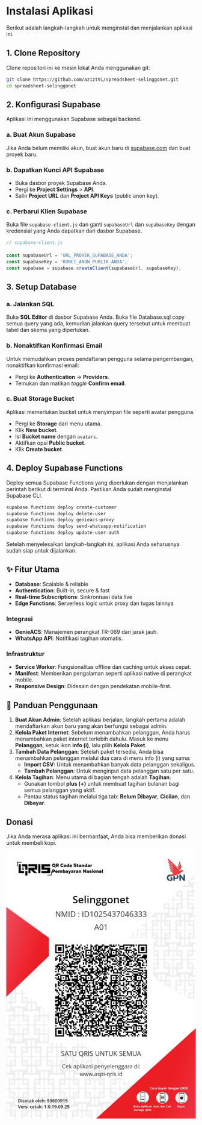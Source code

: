 # Instalasi Aplikasi

Berikut adalah langkah-langkah untuk menginstal dan menjalankan aplikasi ini.

## 1. Clone Repository

Clone repositori ini ke mesin lokal Anda menggunakan git:

```bash
git clone https://github.com/azizt91/spreadsheet-selinggonet.git
cd spreadsheet-selinggonet
```

## 2. Konfigurasi Supabase

Aplikasi ini menggunakan Supabase sebagai backend.

### a. Buat Akun Supabase

Jika Anda belum memiliki akun, buat akun baru di [supabase.com](https://supabase.com) dan buat proyek baru.

### b. Dapatkan Kunci API Supabase

- Buka dasbor proyek Supabase Anda.
- Pergi ke **Project Settings** > **API**.
- Salin **Project URL** dan **Project API Keys** (public anon key).

### c. Perbarui Klien Supabase

Buka file `supabase-client.js` dan ganti `supabaseUrl` dan `supabaseKey` dengan kredensial yang Anda dapatkan dari dasbor Supabase.

```javascript
// supabase-client.js

const supabaseUrl = 'URL_PROYEK_SUPABASE_ANDA';
const supabaseKey = 'KUNCI_ANON_PUBLIK_ANDA';
const supabase = supabase.createClient(supabaseUrl, supabaseKey);
```

## 3. Setup Database

### a. Jalankan SQL

Buka **SQL Editor** di dasbor Supabase Anda. Buka file Database.sql copy semua query yang ada, kemudian jalankan query tersebut untuk membuat tabel dan skema yang diperlukan.

### b. Nonaktifkan Konfirmasi Email

Untuk memudahkan proses pendaftaran pengguna selama pengembangan, nonaktifkan konfirmasi email:
- Pergi ke **Authentication** -> **Providers**.
- Temukan dan matikan *toggle* **Confirm email**.

### c. Buat Storage Bucket

Aplikasi memerlukan bucket untuk menyimpan file seperti avatar pengguna.
- Pergi ke **Storage** dari menu utama.
- Klik **New bucket**.
- Isi **Bucket name** dengan `avatars`.
- Aktifkan opsi **Public bucket**.
- Klik **Create bucket**.

## 4. Deploy Supabase Functions

Deploy semua Supabase Functions yang diperlukan dengan menjalankan perintah berikut di terminal Anda. Pastikan Anda sudah menginstal Supabase CLI.

```bash
supabase functions deploy create-customer
supabase functions deploy delete-user
supabase functions deploy genieacs-proxy
supabase functions deploy send-whatsapp-notification
supabase functions deploy update-user-auth
```

Setelah menyelesaikan langkah-langkah ini, aplikasi Anda seharusnya sudah siap untuk dijalankan.

## ✨ Fitur Utama

- **Database**: Scalable & reliable
- **Authentication**: Built-in, secure & fast
- **Real-time Subscriptions**: Sinkronisasi data live
- **Edge Functions**: Serverless logic untuk proxy dan tugas lainnya

### Integrasi
- **GenieACS**: Manajemen perangkat TR-069 dari jarak jauh.
- **WhatsApp API**: Notifikasi tagihan otomatis.

### Infrastruktur
- **Service Worker**: Fungsionalitas offline dan caching untuk akses cepat.
- **Manifest**: Memberikan pengalaman seperti aplikasi native di perangkat mobile.
- **Responsive Design**: Didesain dengan pendekatan mobile-first.


## 🚀 Panduan Penggunaan

1.  **Buat Akun Admin**: Setelah aplikasi berjalan, langkah pertama adalah mendaftarkan akun baru yang akan berfungsi sebagai admin.
2.  **Kelola Paket Internet**: Sebelum menambahkan pelanggan, Anda harus menambahkan paket internet terlebih dahulu. Masuk ke menu **Pelanggan**, ketuk ikon **info (i)**, lalu pilih **Kelola Paket**.
3.  **Tambah Data Pelanggan**: Setelah paket tersedia, Anda bisa menambahkan pelanggan melalui dua cara di menu info (i) yang sama:
    *   **Import CSV**: Untuk menambahkan banyak data pelanggan sekaligus.
    *   **Tambah Pelanggan**: Untuk menginput data pelanggan satu per satu.
4.  **Kelola Tagihan**: Menu utama di bagian tengah adalah **Tagihan**. 
    *   Gunakan tombol **plus (+)** untuk membuat tagihan bulanan bagi semua pelanggan yang aktif.
    *   Pantau status tagihan melalui tiga tab: **Belum Dibayar**, **Cicilan**, dan **Dibayar**.

## Donasi

Jika Anda merasa aplikasi ini bermanfaat, Anda bisa memberikan donasi untuk membeli kopi.

![QRIS Donasi](assets/qris.jpeg)
